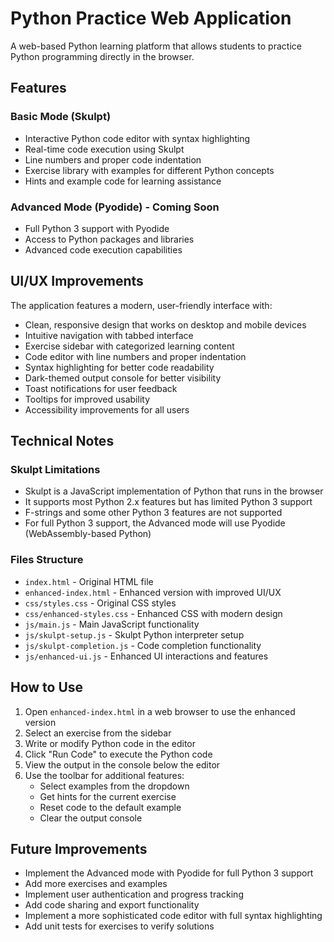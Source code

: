 # Python Practice Web Application

A web-based Python learning platform that allows students to practice Python programming directly in the browser.

## Features

### Basic Mode (Skulpt)
- Interactive Python code editor with syntax highlighting
- Real-time code execution using Skulpt
- Line numbers and proper code indentation
- Exercise library with examples for different Python concepts
- Hints and example code for learning assistance

### Advanced Mode (Pyodide) - Coming Soon
- Full Python 3 support with Pyodide
- Access to Python packages and libraries
- Advanced code execution capabilities

## UI/UX Improvements

The application features a modern, user-friendly interface with:

- Clean, responsive design that works on desktop and mobile devices
- Intuitive navigation with tabbed interface
- Exercise sidebar with categorized learning content
- Code editor with line numbers and proper indentation
- Syntax highlighting for better code readability
- Dark-themed output console for better visibility
- Toast notifications for user feedback
- Tooltips for improved usability
- Accessibility improvements for all users

## Technical Notes

### Skulpt Limitations
- Skulpt is a JavaScript implementation of Python that runs in the browser
- It supports most Python 2.x features but has limited Python 3 support
- F-strings and some other Python 3 features are not supported
- For full Python 3 support, the Advanced mode will use Pyodide (WebAssembly-based Python)

### Files Structure
- `index.html` - Original HTML file
- `enhanced-index.html` - Enhanced version with improved UI/UX
- `css/styles.css` - Original CSS styles
- `css/enhanced-styles.css` - Enhanced CSS with modern design
- `js/main.js` - Main JavaScript functionality
- `js/skulpt-setup.js` - Skulpt Python interpreter setup
- `js/skulpt-completion.js` - Code completion functionality
- `js/enhanced-ui.js` - Enhanced UI interactions and features

## How to Use

1. Open `enhanced-index.html` in a web browser to use the enhanced version
2. Select an exercise from the sidebar
3. Write or modify Python code in the editor
4. Click "Run Code" to execute the Python code
5. View the output in the console below the editor
6. Use the toolbar for additional features:
   - Select examples from the dropdown
   - Get hints for the current exercise
   - Reset code to the default example
   - Clear the output console

## Future Improvements

- Implement the Advanced mode with Pyodide for full Python 3 support
- Add more exercises and examples
- Implement user authentication and progress tracking
- Add code sharing and export functionality
- Implement a more sophisticated code editor with full syntax highlighting
- Add unit tests for exercises to verify solutions
